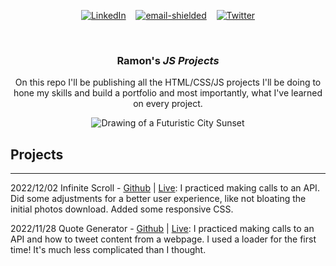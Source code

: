 <div align="center">

[![LinkedIn][linkedin-shield]][linkedin-url]&nbsp;&nbsp;&nbsp;
<a href='mailto&#58;&#114;%72%40&#114;&#97;%6Do&#110;&#114;o%79o&#46;&#99;o&#109;'>![email-shielded]</a>&nbsp;&nbsp;&nbsp;
[![Twitter][twitter-shield]][twitter-url]

</div>

<!-- PROJECT LOGO -->
<br />
<div align="center">
  <a href="https://github.com/rroyo/JS-Projects"></a>
  <h3 align="center">Ramon's <i>JS Projects</i></h3>
  <p align="center">
    On this repo I'll be publishing all the HTML/CSS/JS projects I'll be doing to hone my skills and build a portfolio and most importantly, what I've learned on every project.
  </p>
  <img src="https://i.ibb.co/4fS4cvT/futuristic-city.jpg" alt="Drawing of a Futuristic City Sunset" border="0">
</div>



<!-- PROJECTS -->
## Projects
<hr>

2022/12/02 Infinite Scroll - [Github](https://github.com/rroyo/JS-Projects-infinite-scroll) | [Live](https://rroyo.github.io/JS-Projects-infinite-scroll/):
I practiced making calls to an API. Did some adjustments for a better user experience, like not bloating the initial photos download. Added some responsive CSS.

2022/11/28 Quote Generator - [Github](https://github.com/rroyo/JS-Projects-quote-generator) | [Live](https://rroyo.github.io/JS-Projects-quote-generator/):
I practiced making calls to an API and how to tweet content from a webpage. I used a loader for the first time! It's much less complicated than I thought.



<!-- MARKDOWN LINKS & IMAGES -->
<!-- https://www.markdownguide.org/basic-syntax/#reference-style-links -->
[linkedin-shield]: https://img.shields.io/badge/-LinkedIn-black.svg?style=for-the-badge&logo=linkedin&colorB=555
[linkedin-url]: https://www.linkedin.com/in/rroyo/
[twitter-shield]: https://img.shields.io/twitter/follow/R4mroy?style=for-the-badge&logo=twitter&colorB=555
[twitter-url]: https://twitter.com/r4mroy
[email-shielded]: https://img.shields.io/badge/email-rr%40ramonroyo.com-orange?style=for-the-badge
